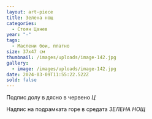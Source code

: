```yaml
---
layout: art-piece
title: Зелена нощ
categories:
  - Стоян Цанев
year: "-"
tags:
  - Маслени бои, платно
size: 37х47 см
thumbnail: /images/uploads/image-142.jpg
gallery:
  - image: /images/uploads/image-142.jpg
date: 2024-03-09T11:55:22.522Z
sold: false
---
```

Подпис долу в дясно в червено *Ц* 

Надпис на подрамката горе в средата *ЗЕЛЕНА НОЩ*
